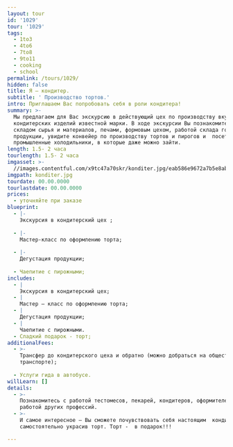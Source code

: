 ```yaml
---
layout: tour
id: '1029'
tour: '1029'
tags:
  - 1to3
  - 4to6
  - 7to8
  - 9to11
  - cooking
  - school
permalink: /tours/1029/
hidden: false
title: Я – кондитер.
subtitle: ' Производство тортов.'
intro: Приглашаем Вас попробовать себя в роли кондитера!
summary: >-
  Мы предлагаем для Вас экскурсию в действующий цех по производству вкуснейших
  кондитерских изделий известной марки. В ходе экскурсии Вы познакомитесь со
  складом сырья и материалов, печами, формовым цехом, работой склада готовой
  продукции, увидите конвейер по производству тортов и пирогов и  посетите
  промышленные холодильники, в которые даже можно зайти.
length: 1.5- 2 часа
tourlength: 1.5- 2 часа
imgasset: >-
  //images.contentful.com/x9tc47a70skr/konditer.jpg/eab586e9672a7b5e8ab328b2aa5bc662/konditer.jpg
imgpath: konditer.jpg
tourdate: 00.00.0000
tourlastdate: 00.00.0000
prices:
  - уточняйте при заказе
blueprint:
  - |-
    Экскурсия в кондитерский цех ;
     
  - |-
    Мастер-класс по оформлению торта;
     
  - |-
    Дегустация продукции;
     
  - Чаепитие с пирожными;
includes:
  - |
    Экскурсия в кондитерский цех;
  - |
    Мастер – класс по оформлению торта;
  - |
    Дегустация продукции;
  - |
    Чаепитие с пирожными.
  - Сладкий подарок - торт;
additionalFees:
  - >-
    Трансфер до кондитерского цеха и обратно (можно добраться на общественном
    транспорте);
     
  - Услуги гида в автобусе.
willLearn: []
details:
  - >-
    Познакомитесь с работой тестомесов, пекарей, кондитеров, оформителей и
    работой других профессий.
  - >-
    И самое интересное – Вы сможете почувствовать себя настоящим  кондитером,
    самостоятельно украсив торт. Торт -  в подарок!!!

---
```

